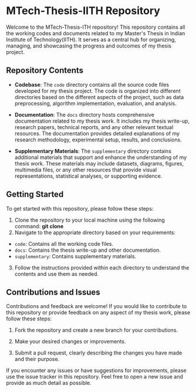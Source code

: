 # MTech-Thesis-IITH Repository

Welcome to the MTech-Thesis-ITH repository! This repository contains all the working codes and documents related to my Master's Thesis in Indian Institute of Technology(IITH). It serves as a central hub for organizing, managing, and showcasing the progress and outcomes of my thesis project.

## Repository Contents

- **Codebase**: The `code` directory contains all the source code files developed for my thesis project. The code is organized into different directories based on the different aspects of the project, such as data preprocessing, algorithm implementation, evaluation, and analysis.

- **Documentation**: The `docs` directory hosts comprehensive documentation related to my thesis work. It includes my thesis write-up, research papers, technical reports, and any other relevant textual resources. The documentation provides detailed explanations of my research methodology, experimental setup, results, and conclusions.

- **Supplementary Materials**: The `supplementary` directory contains additional materials that support and enhance the understanding of my thesis work. These materials may include datasets, diagrams, figures, multimedia files, or any other resources that provide visual representations, statistical analyses, or supporting evidence.

## Getting Started

To get started with this repository, please follow these steps:

1. Clone the repository to your local machine using the following command: **git clone <repository-url>**
2. Navigate to the appropriate directory based on your requirements:
- `code`: Contains all the working code files.
- `docs`: Contains the thesis write-up and other documentation.
- `supplementary`: Contains supplementary materials.

3. Follow the instructions provided within each directory to understand the contents and use them as needed.

## Contributions and Issues

Contributions and feedback are welcome! If you would like to contribute to this repository or provide feedback on any aspect of my thesis work, please follow these steps:

1. Fork the repository and create a new branch for your contributions.

2. Make your desired changes or improvements.

3. Submit a pull request, clearly describing the changes you have made and their purpose.

If you encounter any issues or have suggestions for improvements, please use the issue tracker in this repository. Feel free to open a new issue and provide as much detail as possible.

